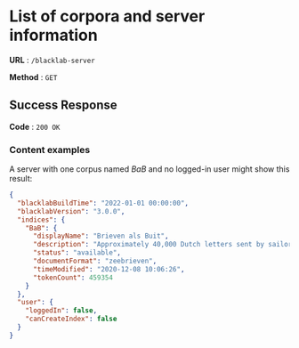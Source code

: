 # List of corpora and server information

**URL** : `/blacklab-server`

**Method** : `GET`

## Success Response

**Code** : `200 OK`

### Content examples

A server with one corpus named *BaB* and no logged-in user might show this result:

```json
{
  "blacklabBuildTime": "2022-01-01 00:00:00",
  "blacklabVersion": "3.0.0",
  "indices": {
    "BaB": {
      "displayName": "Brieven als Buit",
      "description": "Approximately 40,000 Dutch letters sent by sailors from the second half of the 17th to the early 19th centuries.",
      "status": "available",
      "documentFormat": "zeebrieven",
      "timeModified": "2020-12-08 10:06:26",
      "tokenCount": 459354
    }
  },
  "user": {
    "loggedIn": false,
    "canCreateIndex": false
  }
}
```
